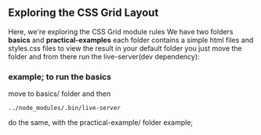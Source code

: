 ## Exploring the CSS Grid Layout

Here, we're exploring the CSS Grid module rules
We have two folders **basics** and **practical-examples** each folder contains a simple html files and styles.css files
to view the result in your default folder you just move the folder and from there run the live-server(dev dependency):

### example; to run the basics 

move to basics/  folder
and then

```
../node_modules/.bin/live-server
```

do the same, with the practical-example/  folder example;


